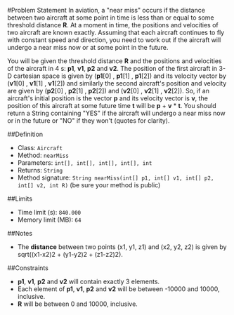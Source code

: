 #Problem Statement
In aviation, a "near miss" occurs if the distance between two aircraft at some point in time is less than or equal to some threshold distance **R**. At a moment in time, the positions and velocities of two aircraft are known exactly. Assuming that each aircraft continues to fly with constant speed and direction, you need to work out if the aircraft will undergo a near miss now or at some point in the future.

You will be given the threshold distance **R** and the positions and velocities of the aircraft in 4 s: **p1**, **v1**, **p2** and **v2**. The position of the first aircraft in 3-D cartesian space is given by (**p1**[0] , **p1**[1] , **p1**[2]) and its velocity vector by (**v1**[0] , **v1**[1] , **v1**[2]) and similarly the second aircraft's position and velocity are given by (**p2**[0] , **p2**[1] , **p2**[2]) and (**v2**[0] , **v2**[1] , **v2**[2]). So, if an aircraft's initial position is the vector **p** and its velocity vector is **v**, the position of this aircraft at some future time **t** will be **p** + **v** * **t**. You should return a String containing "YES" if the aircraft will undergo a near miss now or in the future or "NO" if they won't (quotes for clarity).

##Definition
 - Class: `Aircraft`
 - Method: `nearMiss`
 - Parameters: `int[], int[], int[], int[], int`
 - Returns: `String`
 - Method signature: `String nearMiss(int[] p1, int[] v1, int[] p2, int[] v2, int R)` (be sure your method is public)

##Limits
 - Time limit (s): `840.000`
 - Memory limit (MB): `64`

##Notes
 - The **distance** between two points (x1, y1, z1) and (x2, y2, z2) is given by sqrt((x1-x2)2 + (y1-y2)2 + (z1-z2)2).
 
##Constraints
 - **p1**, **v1**, **p2** and **v2** will contain exactly 3 elements.
 - Each element of **p1**, **v1**, **p2** and **v2** will be between -10000 and 10000, inclusive.
 - **R** will be between 0 and 10000, inclusive.
